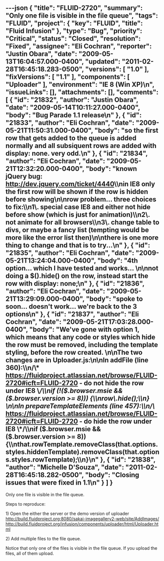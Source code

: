 ---json
{
  "title": "FLUID-2720",
  "summary": "Only one file is visible in the file queue",
  "tags": "FLUID",
  "project": {
    "key": "FLUID",
    "title": "Fluid Infusion"
  },
  "type": "Bug",
  "priority": "Critical",
  "status": "Closed",
  "resolution": "Fixed",
  "assignee": "Eli Cochran",
  "reporter": "Justin Obara",
  "date": "2009-05-13T16:04:57.000-0400",
  "updated": "2011-02-28T16:45:18.283-0500",
  "versions": [
    "1.0"
  ],
  "fixVersions": [
    "1.1"
  ],
  "components": [
    "Uploader"
  ],
  "environment": "IE 8 (Win XP)\n",
  "issueLinks": [],
  "attachments": [],
  "comments": [
    {
      "id": "21832",
      "author": "Justin Obara",
      "date": "2009-05-14T10:11:27.000-0400",
      "body": "Bug Parade 1.1 release\n"
    },
    {
      "id": "21833",
      "author": "Eli Cochran",
      "date": "2009-05-21T11:50:31.000-0400",
      "body": "so the first row that gets added to the queue is added normally and all subsiquent rows are added with display: none. very odd.\n"
    },
    {
      "id": "21834",
      "author": "Eli Cochran",
      "date": "2009-05-21T12:32:20.000-0400",
      "body": "known jQuery bug: <http://dev.jquery.com/ticket/4440>\\\nin IE8 only the first row will be shown if the row is hidden before showing\n\nrow problem... three choices to fix:\\\n1\\. special case IE8 and either not hide before show (which is just for animation)\\\n2\\. not animate for all browsers\\\n3\\. change table to divs, or maybe a fancy list (tempting would be more like the error list then)\n\nthere is one more thing to change and that is to try...\n"
    },
    {
      "id": "21835",
      "author": "Eli Cochran",
      "date": "2009-05-21T13:24:04.000-0400",
      "body": "4th option... which I have tested and works...&#x20;\n\nnot doing a $().hide() on the row, instead start the row with display: none;\n"
    },
    {
      "id": "21836",
      "author": "Eli Cochran",
      "date": "2009-05-21T13:29:09.000-0400",
      "body": "spoke to soon... doesn't work... we're back to the 3 options\n"
    },
    {
      "id": "21837",
      "author": "Eli Cochran",
      "date": "2009-05-21T17:03:28.000-0400",
      "body": "We've gone with option 1, which means that any code or styles which hide the row must be removed, including the template styling, before the row created.&#x20;\n\nThe two changes are in Uploader.js:\n\nIn addFile (line 360):\\\n/\\* <https://fluidproject.atlassian.net/browse/FLUID-2720#icft=FLUID-2720> - do not hide the row under IE8 \\*/\\\nif (!($.browser.msie && ($.browser.version >= 8))) {\\\nrow\\.hide();\\\n}   &#x20;\n\nIn prepareTemplateElements (line 457):\\\n/\\* <https://fluidproject.atlassian.net/browse/FLUID-2720#icft=FLUID-2720> - do hide the row under IE8 \\*/\\\nif ($.browser.msie && ($.browser.version >= 8)) {\\\nthat.rowTemplate.removeClass(that.options.styles.hiddenTemplate).removeClass(that.options.styles.rowTemplate);\\\n}\n"
    },
    {
      "id": "21838",
      "author": "Michelle D'Souza",
      "date": "2011-02-28T16:45:18.282-0500",
      "body": "Closing issues that were fixed in 1.1\n"
    }
  ]
}
---
Only one file is visible in the file queue.

Steps to reproduce:

1\) Open the either the server or the demo version of uploader\
<http://build.fluidproject.org:8080/sakai-imagegallery2-web/site/AddImages/>\
<http://build.fluidproject.org/infusion/components/uploader/html/Uploader.html>

2\) Add multiple files to the file queue.

Notice that only one of the files is visible in the file queue. If you upload the files, all of them upload.

        